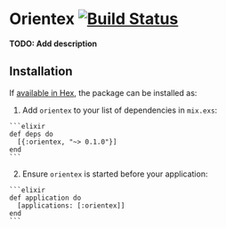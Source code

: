 # Orientex [![Build Status](https://travis-ci.org/austinsmorris/orientex.svg?branch=master)](https://travis-ci.org/austinsmorris/orientex)

**TODO: Add description**

## Installation

If [available in Hex](https://hex.pm/docs/publish), the package can be installed as:

  1. Add `orientex` to your list of dependencies in `mix.exs`:

    ```elixir
    def deps do
      [{:orientex, "~> 0.1.0"}]
    end
    ```

  2. Ensure `orientex` is started before your application:

    ```elixir
    def application do
      [applications: [:orientex]]
    end
    ```
